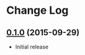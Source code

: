 # Change Log

## [0.1.0](https://forge.puppetlabs.com/raphink/freeradius/0.1.0) (2015-09-29)

- Initial release

